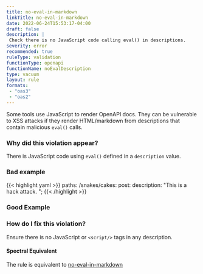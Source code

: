 ```yaml
---
title: no-eval-in-markdown
linkTitle: no-eval-in-markdown
date: 2022-06-24T15:53:17-04:00
draft: false
description: |
 Check there is no JavaScript code calling eval() in descriptions.
severity: error
recommended: true
ruleType: validation
functionType: openapi
functionName: noEvalDescription
type: vacuum
layout: rule
formats:
 - "oas3"
 - "oas2"
---
```


Some tools use JavaScript to render OpenAPI docs. They can be vulnerable to XSS attacks if they render HTML/markdown 
from descriptions that contain malicious `eval()` calls.

### Why did this violation appear?

There is JavaScript code using `eval()` defined in a `description` value.

### Bad example

{{< highlight yaml >}}
paths:
  /snakes/cakes:
    post:
      description: "This is a hack attack. <script>eval('alert(\'hacked!\')')</script>";
{{< /highlight >}}

### Good Example

### How do I fix this violation?

Ensure there is no JavaScript or `<script/>` tags in any description.

#### Spectral Equivalent

The rule is equivalent to [no-eval-in-markdown](https://meta.stoplight.io/docs/spectral/4dec24461f3af-open-api-rules#no-eval-in-markdown)